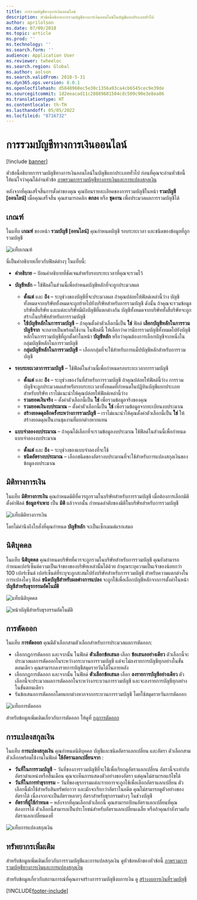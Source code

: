 ```yaml
---
title: การรวมบัญชีทางการเงินออนไลน์
description: หัวข้อนี้อธิบายการรวมบัญชีทางการเงินออนไลน์ในบัญชีแยกประเภททั่วไป
author: aprilolson
ms.date: 07/09/2018
ms.topic: article
ms.prod: ''
ms.technology: ''
ms.search.form: ''
audience: Application User
ms.reviewer: twheeloc
ms.search.region: Global
ms.author: aolson
ms.search.validFrom: 2018-5-31
ms.dyn365.ops.version: 8.0.1
ms.openlocfilehash: d5848960ec5e30c1356a93ca4cb6545cec9e39de
ms.sourcegitcommit: 1d2eeacad11c28889681504cdc509c90e3e8ea86
ms.translationtype: HT
ms.contentlocale: th-TH
ms.lasthandoff: 05/05/2022
ms.locfileid: "8716732"
---
```

# <a name="online-financial-consolidations"></a>การรวมบัญชีทางการเงินออนไลน์

[!include [banner](../includes/banner.md)]

หัวข้อนี้อธิบายการรวมบัญชีทางการเงินออนไลน์ในบัญชีแยกประเภททั่วไป ก่อนที่คุณจะอ่านหัวข้อนี้ ให้แน่ใจว่าคุณได้อ่านหัวข้อ [ภาพรวมการรวมบัญชีทางการเงินและการแปลงสกุลเงิน](financial-consolidations-currency-translation.md)

หลังจากที่คุณเสร็จสิ้นการตั้งค่าของคุณ คุณป้อนรายละเอียดของการรวมบัญชีในหน้า **รวมบัญชี [ออนไลน์]** เมื่อคุณเสร็จสิ้น คุณสามารถคลิก **ตกลง** หรือ **ชุดงาน** เพื่อประมวลผลการรวมบัญชีได้

## <a name="criteria"></a>เกณฑ์
ในแท็บ **เกณฑ์** ของหน้า **รวมบัญชี [ออนไลน์]** คุณกำหนดบัญชี รอบระยะเวลา และชนิดของข้อมูลที่ถูกรวมบัญชี

![แท็บเกณฑ์](./media/criteria-consolidate-online.png "แท็บเกณฑ์")

นี่เป็นคำอธิบายเกี่ยวกับฟิลด์ต่างๆ ในแท็บนี้:

- **คำอธิบาย** – ป้อนคำอธิบายที่ชัดเจนสำหรับรอบระยะเวลาที่คุณจะรวมไว้
- **บัญชีหลัก** – ใช้ฟิลด์ในส่วนนี้เพื่อกำหนดบัญชีหลักที่จะถูกประมวลผล

    - **ตั้งแต่** และ **ถึง** – ระบุช่วงของบัญชีที่จะประมวลผล ถ้าคุณปล่อยให้ฟิลด์เหล่านี้ว่าง บัญชีทั้งหมดจากบริษัททั้งหมดจะถูกย้ายไปยังบริษัทสำหรับการรวมบัญชี ดังนั้น ถ้าคุณจะรวมข้อมูลบริษัทสี่บริษัท และแต่ละบริษัทมีผังบัญชีที่แตกต่างกัน บัญชีทั้งหมดจากบริษัททั้งสี่บริษัทจะถูกสร้างในบริษัทสำหรับการรวมบัญชี
    - **ใช้บัญชีหลักในการรวมบัญชี** – ถ้าคุณตั้งค่าตัวเลือกนี้เป็น **ใช่** ฟิลด์ **เลือกบัญชีหลักในการรวมบัญชีจาก** จะกลายเป็นพร้อมใช้งาน ในฟิลด์นี้ ให้เลือกว่าควรมีการรวมบัญชีทั้งหมดไปยังบัญชีหลักในการรวมบัญชีที่ถูกตั้งค่าในหน้า **บัญชีหลัก** หรือว่าคุณต้องการเลือกบัญชีจากหนึ่งในกลุ่มบัญชีหลักในการรวมบัญชี
    - **กลุ่มบัญชีหลักในการรวมบัญชี** – เลือกกลุ่มที่จะใช้สำหรับการแม็ปบัญชีหลักสำหรับการรวมบัญชี

- **รอบระยะเวลาการรวมบัญชี** – ใช้ฟิลด์ในส่วนนี้เพื่อกำหนดรอบระยะเวลาการรวมบัญชี

    - **ตั้งแต่** และ **ถึง** – ระบุช่วงของวันที่สำหรับการรวมบัญชี ถ้าคุณปล่อยให้ฟิลด์นี้ว่าง การรวมบัญชีจะถูกประมวลผลสำหรับรอบระยะเวลาทั้งหมดที่กำหนดในปฏิทินบัญชีแยกประเภทสำหรับบริษัท เราไม่แนะนำให้คุณปล่อยให้ฟิลด์เหล่านี้ว่าง
    - **รวมยอดเงินจริง** – ตั้งค่าตัวเลือกนี้เป็น **ใช่** เพื่อรวมข้อมูลจริงของคุณ
    - **รวมยอดเงินงบประมาณ** – ตั้งค่าตัวเลือกนี้เป็น **ใช่** เพื่อรวมข้อมูลจากทะเบียนงบประมาณ
    - **สร้างยอดดุลอีกครั้งระหว่างการรวมบัญชี** – เราไม่แนะนำให้คุณตั้งค่าตัวเลือกนี้เป็น **ใช่** ให้สร้างยอดดุลเป็นงานชุดงานที่แยกต่างหากแทน

- **แบบจำลองงบประมาณ** – ถ้าคุณได้เลือกที่จะรวมข้อมูลงบประมาณ ใช้ฟิลด์ในส่วนนี้เพื่อกำหนดแบบจำลองงบประมาณ

    - **ตั้งแต่** และ **ถึง** – ระบุช่วงของแบบจำลองที่จะใช้
    - **ชนิดอัตรางบประมาณ** – เลือกชนิดของอัตรางบประมาณที่จะใช้สำหรับการแปลงสกุลเงินของข้อมูลงบประมาณ

## <a name="financial-dimensions"></a>มิติทางการเงิน
ในแท็บ **มิติทางการเงิน** คุณกำหนดมิติที่ควรถูกรวมในบริษัทสำหรับการรวมบัญชี เมื่อต้องการเลือกมิติ ตั้งค่าฟิลด์ **ข้อมูลจำเพาะ** เป็น **มิติ** แล้วจากนั้น กำหนดลำดับของมิติในบริษัทสำหรับการรวมบัญชี

![แท็บมิติทางการเงิน](./media/financial-dimensions-cons.png "แท็บมิติทางการเงิน")

โดยไม่คำนึงถึงใบสั่งที่คุณกำหนด **บัญชีหลัก** จะเป็นเซ็กเมนต์แรกเสมอ

## <a name="legal-entities"></a>นิติบุคคล
ในแท็บ **นิติบุคคล** คุณกำหนดบริษัทที่ควรจะถูกรวมในบริษัทสำหรับการรวมบัญชี คุณยังสามารถกำหนดเปอร์เซ็นต์ความเป็นเจ้าของของบริษัทเหล่านั้นได้ด้วย ถ้าคุณระบุความเป็นเจ้าของน้อยกว่า 100 เปอร์เซ็นต์ เปอร์เซ็นต์ที่ระบุจะถูกสะสมไปยังบริษัทสำหรับการรวมบัญชี สำหรับความแตกต่างในการแปลงใดๆ ฟิลด์ **ชนิดบัญชีสำหรับผลต่างการแปลง** จะถูกใช้เพื่อเลือกบัญชีหลักจากการตั้งค่าในหน้า **บัญชีสำหรับธุรกรรมอัตโนมัติ**

![แท็บนิติบุคคล](./media/legal-entities-cons.png "แท็บนิติบุคคล")

![หน้าบัญชีสำหรับธุรกรรมอัตโนมัติ](./media/accounts-for-automatic-cons.png "หน้าบัญชีสำหรับธุรกรรมอัตโนมัติ")

## <a name="elimination"></a>การตัดออก
ในแท็บ **การตัดออก** คุณมีตัวเลือกสามตัวเลือกสำหรับการประมวลผลการตัดออก:

- เลือกกฎการตัดออก และจากนั้น ในฟิลด์ **ตัวเลือกข้อเสนอ** เลือก **ข้อเสนออย่างเดียว** ตัวเลือกนี้จะประมวลผลการตัดออกในระหว่างกระบวนการรวมบัญชี แต่จะไม่ลงรายการบัญชีทุกอย่างในขั้นตอนเดียว คุณสามารถลงรายการบัญชีสมุดรายวันได้ในภายหลัง
- เลือกกฎการตัดออก และจากนั้น ในฟิลด์ **ตัวเลือกข้อเสนอ** เลือก **ลงรายการบัญชีอย่างเดียว** ตัวเลือกนี้จะประมวลผลการตัดออกในระหว่างกระบวนการรวมบัญชี และจะลงรายการบัญชีทุกอย่างในขั้นตอนเดียว
- รันข้อเสนอการตัดออกโดยแยกต่างหากจากกระบวนการรวมบัญชี โดยใช้สมุดรายวันการตัดออก

![แท็บการตัดออก](./media/elimination-cons-onl.png "แท็บการตัดออก")

สำหรับข้อมูลเพิ่มเติมเกี่ยวกับการตัดออก ให้ดูที่ [กฎการตัดออก](./elimination-rules.md)

## <a name="currency-translation"></a>การแปลงสกุลเงิน
ในแท็บ **การแปลงสกุลเงิน** คุณกำหนดนิติบุคคล บัญชีและชนิดอัตราแลกเปลี่ยน และอัตรา ตัวเลือกสามตัวเลือกพร้อมใช้งานในฟิลด์ **ใช้อัตราแลกเปลี่ยนจาก** :

- **วันที่ในการรวมบัญชี** – วันที่ของการรวมบัญชีที่จะใช้เพื่อเรียกดูอัตราแลกเปลี่ยน อัตรานี้จะเท่ากับอัตราตำแหน่งหรือสิ้นเดือน คุณจะเห็นการแสดงตัวอย่างของอัตรา แต่คุณไม่สามารถแก้ไขได้
- **วันที่ในการทำธุรกรรม** – วันที่ของธุรกรรมแต่ละรายการจะถูกใช้เพื่อเลือกอัตราแลกเปลี่ยน ตัวเลือกนี้มักใช้สำหรับสินทรัพย์ถาวร และมักจะเรียกว่าอัตราในอดีต คุณไม่สามารถดูตัวอย่างของอัตราได้ เนื่องจากจะเป็นอัตราหลายๆ อัตราสำหรับธุรกรรมต่างๆ ในช่วงบัญชี
- **อัตราที่ผู้ใช้กำหนด** – หลังจากที่คุณเลือกตัวเลือกนี้ คุณสามารถป้อนอัตราแลกเปลี่ยนที่คุณต้องการได้ ตัวเลือกนี้สามารถเป็นประโยชน์สำหรับอัตราแลกเปลี่ยนเฉลี่ย หรือถ้าคุณกำลังรวมกับอัตราแลกเปลี่ยนคงที่

![แท็บการแปลงสกุลเงิน](./media/currency-translation-cons-online.png "แท็บชนิดการแปลงสกุลเงิน")

## <a name="additional-resources"></a>ทรัพยากรเพิ่มเติม

สำหรับข้อมูลเพิ่มเติมเกี่ยวกับการรวมบัญชีและการแปลสกุลเงิน ดูหัวข้อหลักของหัวข้อนี้ [ภาพรวมการรวมบัญชีทางการเงินและการแปลงสกุลเงิน](./financial-consolidations-currency-translation.md)

สำหรับข้อมูลเกี่ยวกับสถานการณ์ที่คุณอาจสร้างการรวมบัญชีงบการเงิน ดู [สร้างงบการเงินที่รวมบัญชี](./generating-consolidated-financial-statements.md)


[!INCLUDE[footer-include](../../includes/footer-banner.md)]
